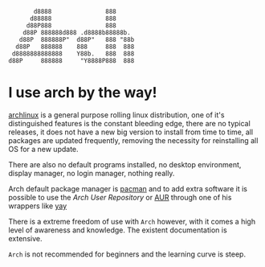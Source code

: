 ```
       d8888               888      
      d88888               888      
     d88P888               888      
    d88P 888888d888 .d8888b88888b.  
   d88P  888888P"  d88P"   888 "88b 
  d88P   888888    888     888  888 
 d8888888888888    Y88b.   888  888 
d88P     888888     "Y8888P888  888                                               
```

# I use arch by the way!

[archlinux](https://wiki.archlinux.org/index.php/Arch_Linux) is a general purpose rolling linux distribution, one of it's distinguished features is the constant bleeding edge, there are no typical releases, it does not have a new big version to install from time to time, all packages are updated frequently, removing the necessity for reinstalling all OS for a new update.

There are also no default programs installed, no desktop environment, display manager, no login manager, nothing really. 

Arch default package manager is [pacman](PACMAN.md#pacman) and to add extra software it is possible to use the *Arch User Repository* or [AUR](PACMAN.md#AUR) through one of his wrappers like [yay](PACMAN.md#AUR)

There is a extreme freedom of use with `Arch` however, with it comes a high level of awareness and knowledge. The existent documentation is extensive.

`Arch` is not recommended for beginners and the learning curve is steep.

